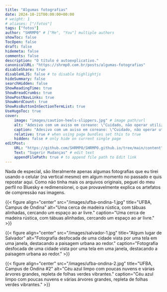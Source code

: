 ```yaml
---
title: "Algumas fotografias"
date: 2024-10-21T00:00:00+00:00
# weight: 1
# aliases: ["/fotos"]
tags: ["fotos"]
author: "SHRMP0" # ["Me", "You"] multiple authors
showToc: false
TocOpen: false
draft: false
hidemeta: false
comments: false
description: "O título é autoexplicativo."
canonicalURL: "https://shrmp0.com.br/posts/algumas-fotografias"
disableShare: true
disableHLJS: false # to disable highlightjs
hideSummary: false
searchHidden: false
ShowReadingTime: true
ShowBreadCrumbs: true
ShowPostNavLinks: true
ShowWordCount: true
ShowRssButtonInSectionTermList: true
UseHugoToc: true
cover:
    image: "images/caution-heels-slippers.jpg" # image path/url
    alt: "Adesivo com um aviso em coreano: \"Cuidado, não operar utilizando salto-alto ou chinelos.\"" # alt text
    caption: "Adesivo com um aviso em coreano: \"Cuidado, não operar utilizando salto-alto ou chinelos.\"" # display caption under cover
    relative: true # when using page bundles set this to true
    hidden: false # only hide on current single page
editPost:
    URL: "https://github.com/SHRMP0/SHRMP0.github.io/tree/main/content"
    Text: "Sugerir Mudanças" # edit text
    appendFilePath: true # to append file path to Edit link
---
```


Nada de especial, são literalmente apenas algumas fotografias que eu tirei usando o celular (na vertical mesmo) em algum momento no passado e quis repostar aqui. Como não tinha mais os arquivos originais, peguei do meu perfil no Bluesky e redimensionei, o que provavelmente explica os artefatos de compressão nas imagens.

{{< figure align="center" src="/images/ufba-ondina-1.jpg" title="UFBA, Campus de Ondina" alt="Uma cerca de madeira rústica, com tábuas alinhadas, cercando um espaço ao ar livre." caption="Uma cerca de madeira rústica, com tábuas alinhadas, cercando um espaço ao ar livre." >}}

{{< figure align="center" src="/images/salvador-1.jpg" title="Algum lugar de Salvador" alt="Fotografia desfocada de uma cidade vista por uma tela em uma janela, destacando a paisagem urbana ao redor." caption="Fotografia desfocada de uma cidade vista por uma tela em uma janela, destacando a paisagem urbana ao redor." >}}

{{< figure align="center" src="/images/ufba-ondina-2.jpg" title="UFBA, Campus de Ondina #2" alt="Céu azul limpo com poucas nuvens e várias árvores grandes, repleta de folhas verdes vibrantes." caption="Céu azul limpo com poucas nuvens e várias árvores grandes, repleta de folhas verdes vibrantes." >}}